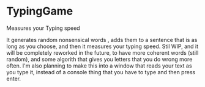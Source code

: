 # TypingGame
Measures your Typing speed


It generates random nonsensical words , adds them to a sentence that is as long as you choose, and then it measures your typing speed.
Stil WIP, and it will be completely reworked in the future, to have more coherent words (still random), and some algorith that gives you
letters that you do wrong more often. I'm also planning to make this into a window that reads your text as you type it, instead of a console thing
that you have to type and then press enter.
